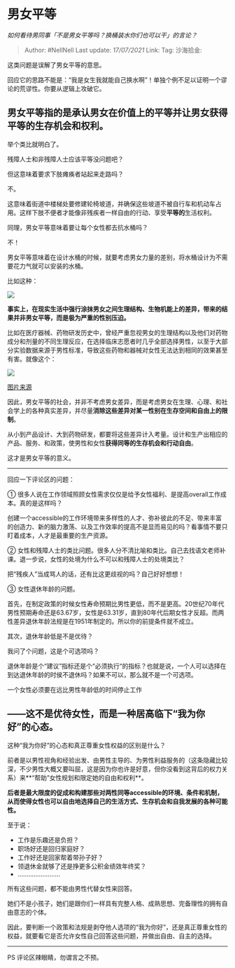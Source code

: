 # 男女平等
*如何看待男同事「不是男女平等吗？换桶装水你们也可以干」的言论？*

> Author: #NellNell
> Last update: *17/07/2021*
> Link:
> Tag:
> 沙海拾金:

这类问题是误解了男女平等的意思。

回应它的思路不能是：“我是女生我就能自己换水啊”！单独个例不足以证明一个谬论的荒谬性。你要从逻辑上攻破它。

## 男女平等指的是**承认男女在价值上的平等并让男女获得平等的生存机会和权利**。

举个类比就明白了。

残障人士和非残障人士应该平等没问题吧？

但这意味着要求下肢瘫痪者站起来走路吗？

不。

这意味着街道中楼梯处要修建轮椅坡道，并确保这些坡道不被自行车和机动车占用。这样下肢不便者才能像非残疾者一样自由的行动、享受**平等的**生活权利。

同理，男女平等意味着要让每个女性都去抗水桶吗？

不！

男女平等意味着在设计水桶的时候，就要考虑男女力量的差别，将水桶设计为不需要花力气就可以安装的水桶。

比如这种：

![](https://pic2.zhimg.com/50/v2-87ad3ad964ef1f9c3930c1db0bbe37d1_720w.jpg?source=1940ef5c)

**事实上，在现实生活中强行涂抹男女之间生理结构、生物机能上的差异，带来的结果并非男女平等，而是极为严重的性别压迫。**

比如在医疗器械、药物研发历史中，曾经严重忽视男女的生理结构以及他们对药物成分和剂量的不同生理反应，在选择临床志愿者时几乎全部选择男性，以至于大部分实验数据来源于男性标准，导致这些药物和器械对女性无法达到相同的效果甚至有害。就像这个：

![](https://pic1.zhimg.com/50/v2-f2d2853f8f90fcbefc10885745f80be0_720w.jpg?source=1940ef5c)

[图片来源](https://zhuanlan.zhihu.com/p/38824565)

因此，男女平等的社会，并非不考虑男女差异，而是考虑男女在生理、心理、和社会学上的各种真实差异，并尽量**消除这些差异对某一性别在生存空间和自由上的限制**。

从小到产品设计、大到药物研发，都要将这些差异计入考量。设计和生产出相应的产品、服务、和政策，使男性和女性**获得同等的生存机会和行动自由**。

这才是男女平等的意义。

---

回应一下评论区的问题：

① 很多人说在工作领域照顾女性需求仅仅是给予女性福利、是提高overall工作成本。真的是这样吗？

创建一个accessible的工作环境带来多样性的人才、弥补彼此的不足、带来丰富的创造力、新的脑力激荡、以及工作效率的提高不是显而易见的吗？看事情不要只盯着成本，人才是最重要的生产资源。

② 女性和残障人士的类比问题。很多人分不清比喻和类比。自己去找语文老师补课。退一步说，女性的处境为什么不可以和残障人士的处境类比？

把“残疾人”当成骂人的话，还有比这更歧视的吗？自己好好想想！

③ 女性退休年龄的问题。

首先，在制定政策的时候女性寿命预期比男性更低，而不是更高。20世纪70年代男性预期寿命还是63.67岁，女性是63.31岁，直到80年代后期女性才反超。而两性差异退休年龄法规是在1951年制定的。所以你的前提条件就不成立。

其次，退休年龄低是不是优待？

我问了个问题，这是个可选项吗？

退休年龄是个“建议”指标还是个“必须执行“的指标？也就是说，一个人可以选择在到达退休年龄的时侯不退休吗？如果不可以，那么就不是一个可选项。

一个女性必须要在远比男性年龄低的时间停止工作

## **——这不是优待女性，而是一种居高临下“我为你好”的心态。**

这种“我为你好”的心态和真正尊重女性权益的区别是什么？

前者是以男性视角和经验出发、由男性主导的、为男性利益服务的（这条隐藏比较深，不少男性大概又要叫屈，这是因为你也许是好意，但你没看到这背后的权力关系）来**“帮助”女性规划和限定她的自由和权利**。

**后者是最大限度的促成和构建那些对两性同等accessible的环境、条件和机制，从而使得女性也可以自由地选择自己的生活方式、生存机会和自我发展的各种可能性。**

至于说：

-   工作是乐趣还是负担？
-   职场好还是回归家庭好？
-   工作好还是回家帮着带孙子好？
-   领退休金就够了还是挣更多公积金绩效年终奖？
-   ……………………

所有这些问题，都不能由男性代替女性来回答。

她们不是小孩子，她们是跟你们一样具有完整人格、成熟思想、完备理性的拥有自由意志的个体。

因此，要判断一个政策和法规是剥夺他人选项的“我为你好”，还是真正尊重女性的权益，就要看它是否允许女性自己回答这些问题，并做出自由、自主的选择。

---

PS 评论区辣眼睛，勿谓言之不预。
